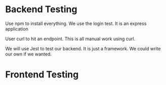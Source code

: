 # Backend Testing
Use npm to install everything. We use the login test. It is an express application

User curl to hit an endpoint. This is all manual work using curl.

We will use Jest to test our backend. It is just a framework. We could write our own if we wanted.



# Frontend Testing